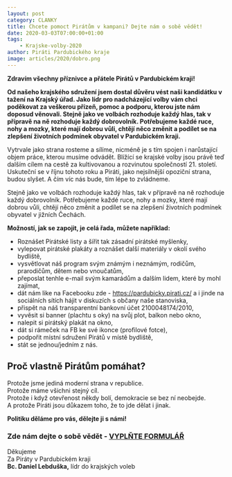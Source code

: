 ```yaml
---
layout: post
category: CLANKY
title: Chcete pomoct Pirátům v kampani? Dejte nám o sobě vědět!
date: 2020-03-03T07:00:00+01:00
tags: 
    - Krajske-volby-2020
author: Piráti Pardubického kraje
image: articles/2020/dobro.png
---
```


**Zdravím všechny příznivce a přátele Pirátů v Pardubickém kraji!**

**Od našeho krajského sdružení jsem dostal důvěru vést naši kandidátku v tažení na Krajský úřad. Jako lídr pro nadcházející volby vám chci poděkovat za veškerou přízeň, pomoc a podporu, kterou jste nám doposud věnovali. Stejně jako ve volbách rozhoduje každý hlas, tak v přípravě na ně rozhoduje každý dobrovolník. Potřebujeme každé ruce, nohy a mozky, které mají dobrou vůli, chtějí něco změnit a podílet se na zlepšení životních podmínek obyvatel v Pardubickém kraji.**

Vytrvale jako strana rosteme a sílíme, nicméně je s tím spojen i narůstající objem práce, kterou musíme odvádět. Blížící se krajské volby jsou právě teď dalším cílem na cestě za kultivovanou a rozvinutou společností 21. století. Uskuteční se v říjnu tohoto roku a Piráti, jako nejsilnější opoziční strana, budou slyšet. A čím víc nás bude, tím lépe to zvládneme.

Stejně jako ve volbách rozhoduje každý hlas, tak v přípravě na ně rozhoduje každý dobrovolník. Potřebujeme každé ruce, nohy a mozky, které mají dobrou vůli, chtějí něco změnit a podílet se na zlepšení životních podmínek obyvatel v jižních Čechách.

**Možností, jak se zapojit, je celá řada, můžete například:**

-   Roznášet Pirátské listy a šířit tak zásadní pirátské myšlenky,
-   vylepovat pirátské plakáty a roznášet další materiály v okolí svého bydliště,
-   vysvětlovat náš program svým známým i neznámým, rodičům, prarodičům, dětem nebo vnoučatům,
-   přeposlat tenhle e-mail svým kamarádům a dalším lidem, které by mohl zajímat,
-   dát nám like na Facebooku zde - https://pardubicky.pirati.cz/ a i jinde na sociálních sítích hájit v diskuzích s občany naše stanoviska,
-   přispět na náš transparentní bankovní účet 2100048174/2010,
-   vyvěsit si banner (plachtu s oky) na svůj plot, balkon nebo okno,
-   nalepit si pirátský plakát na okno,
-   dát si rámeček na FB ke své ikonce (profilové fotce),
-   podpořit místní sdružení Pirátů v místě bydliště,
-   stát se jednou/jedním z nás.

## Proč vlastně Pirátům pomáhat?

Protože jsme jediná moderní strana v republice.  
Protože máme všichni stejný cíl.  
Protože i když otevřenost někdy bolí, demokracie se bez ní neobejde.  
A protože Piráti jsou důkazem toho, že to jde dělat i jinak.

 
**Politiku děláme pro vás, dělejte ji s námi!**

### **Zde nám dejte o sobě vědět -  [VYPLŇTE FORMULÁŘ](https://forms.gle/3kRpLdNHNnztMDKdA)**

Děkujeme  
Za Piráty v Pardubickém kraji  
**Bc. Daniel Lebduška,** 
lídr do krajských voleb
  

